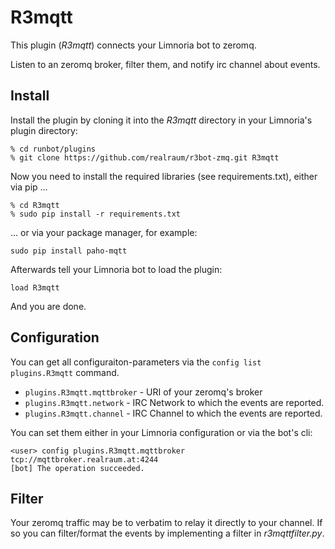 # R3mqtt

This plugin (*R3mqtt*) connects your Limnoria bot to zeromq.

Listen to an zeromq broker, filter them, and notify irc channel about events.


## Install

Install the plugin by cloning it into the *R3mqtt* directory in your Limnoria's plugin directory:

```
% cd runbot/plugins 
% git clone https://github.com/realraum/r3bot-zmq.git R3mqtt
```

Now you need to install the required libraries (see requirements.txt), either via pip ...

```
% cd R3mqtt
% sudo pip install -r requirements.txt
```

... or via your package manager, for example:

```
sudo pip install paho-mqtt
```

Afterwards tell your Limnoria bot to load the plugin:

```
load R3mqtt
```

And you are done.

## Configuration

You can get all configuraiton-parameters via the ```config list plugins.R3mqtt``` command.

* ```plugins.R3mqtt.mqttbroker``` - URI of your zeromq's broker
* ```plugins.R3mqtt.network``` - IRC Network to which the events are reported.
* ```plugins.R3mqtt.channel``` - IRC Channel to which the events are reported.


You can set them either in your Limnoria configuration or via the bot's cli:

```
<user> config plugins.R3mqtt.mqttbroker tcp://mqttbroker.realraum.at:4244
[bot] The operation succeeded.
```

## Filter

Your zeromq traffic may be to verbatim to relay it directly to your channel. If so you can filter/format the events by implementing a filter in *r3mqttfilter.py*.
